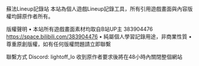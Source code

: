 蘇法Lineup記錄站
本站為個人遊戲Lineup記錄工具，所有引用遊戲畫面與內容版權均歸原作者所有。

版權聲明
• 本站所有遊戲畫面素材均取自B站UP主 383904476 https://space.bilibili.com/383904476
• 純屬個人學習記錄用途，非商業性質
• 尊重原創版權，如有任何版權問題請立即聯繫

聯繫方式
Discord: lightoff_lo
收到原作者要求後將在48小時內關閉整個網站
